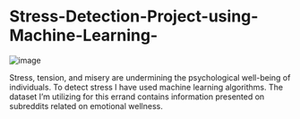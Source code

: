 # Stress-Detection-Project-using-Machine-Learning-
![image](https://user-images.githubusercontent.com/120801447/213502674-c495579e-f8b4-42fb-96fd-43b4cb22c104.png)

Stress, tension, and misery are undermining the psychological well-being of individuals. To detect stress I have used machine learning algorithms. The dataset I’m utilizing for this errand contains information presented on subreddits related on emotional wellness. 

